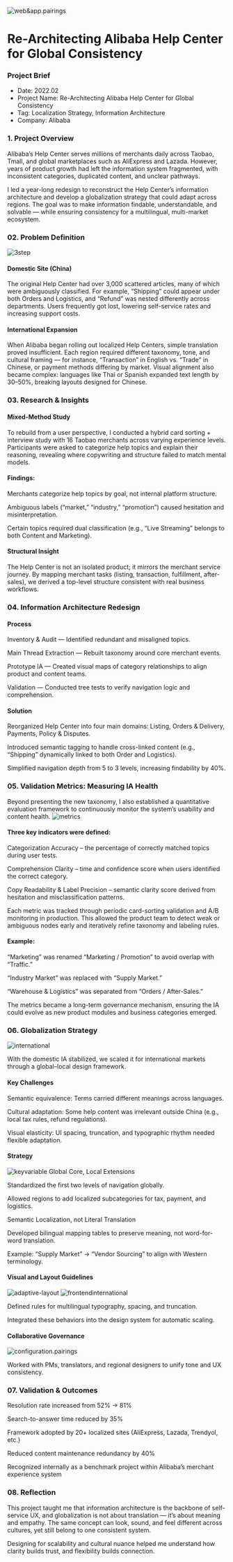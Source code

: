 ![web&app.pairings](./public/web&app.pairings.png)
# Re-Architecting Alibaba Help Center for Global Consistency

### Project Brief
- Date: 2022.02
- Project Name: Re-Architecting Alibaba Help Center for Global Consistency
- Tag: Localization Strategy, Information Architecture
- Company: Alibaba


### 1. Project Overview

Alibaba’s Help Center serves millions of merchants daily across Taobao, Tmall, and global marketplaces such as AliExpress and Lazada.
However, years of product growth had left the information system fragmented, with inconsistent categories, duplicated content, and unclear pathways.

I led a year-long redesign to reconstruct the Help Center’s information architecture and develop a globalization strategy that could adapt across regions.
The goal was to make information findable, understandable, and solvable — while ensuring consistency for a multilingual, multi-market ecosystem.


### 02. Problem Definition
![3step](./public/3step.png)


#### Domestic Site (China)

The original Help Center had over 3,000 scattered articles, many of which were ambiguously classified.
For example, “Shipping” could appear under both Orders and Logistics, and “Refund” was nested differently across departments.
Users frequently got lost, lowering self-service rates and increasing support costs.

#### International Expansion

When Alibaba began rolling out localized Help Centers, simple translation proved insufficient.
Each region required different taxonomy, tone, and cultural framing — for instance, “Transaction” in English vs. “Trade” in Chinese, or payment methods differing by market.
Visual alignment also became complex: languages like Thai or Spanish expanded text length by 30–50%, breaking layouts designed for Chinese.

### 03. Research & Insights


#### Mixed-Method Study

To rebuild from a user perspective, I conducted a hybrid card sorting + interview study with 16 Taobao merchants across varying experience levels.
Participants were asked to categorize help topics and explain their reasoning, revealing where copywriting and structure failed to match mental models.

#### Findings:

Merchants categorize help topics by goal, not internal platform structure.

Ambiguous labels (“market,” “industry,” “promotion”) caused hesitation and misinterpretation.

Certain topics required dual classification (e.g., “Live Streaming” belongs to both Content and Marketing).

#### Structural Insight

The Help Center is not an isolated product; it mirrors the merchant service journey.
By mapping merchant tasks (listing, transaction, fulfillment, after-sales), we derived a top-level structure consistent with real business workflows.

### 04. Information Architecture Redesign

#### Process

Inventory & Audit — Identified redundant and misaligned topics.

Main Thread Extraction — Rebuilt taxonomy around core merchant events.

Prototype IA — Created visual maps of category relationships to align product and content teams.

Validation — Conducted tree tests to verify navigation logic and comprehension.

#### Solution

Reorganized Help Center into four main domains: Listing, Orders & Delivery, Payments, Policy & Disputes.

Introduced semantic tagging to handle cross-linked content (e.g., “Shipping” dynamically linked to both Order and Logistics).

Simplified navigation depth from 5 to 3 levels, increasing findability by 40%.

### 05. Validation Metrics: Measuring IA Health

Beyond presenting the new taxonomy, I also established a quantitative evaluation framework to continuously monitor the system’s usability and content health.
![metrics](./public/metrics.png)


#### Three key indicators were defined:

Categorization Accuracy – the percentage of correctly matched topics during user tests.

Comprehension Clarity – time and confidence score when users identified the correct category.

Copy Readability & Label Precision – semantic clarity score derived from hesitation and misclassification patterns.

Each metric was tracked through periodic card-sorting validation and A/B monitoring in production.
This allowed the product team to detect weak or ambiguous nodes early and iteratively refine taxonomy and labeling rules.

#### Example:

“Marketing” was renamed “Marketing / Promotion” to avoid overlap with “Traffic.”

“Industry Market” was replaced with “Supply Market.”

“Warehouse & Logistics” was separated from “Orders / After-Sales.”

The metrics became a long-term governance mechanism, ensuring the IA could evolve as new product modules and business categories emerged.

### 06. Globalization Strategy

![international](./public/international.png)

With the domestic IA stabilized, we scaled it for international markets through a global–local design framework.

#### Key Challenges

Semantic equivalence: Terms carried different meanings across languages.

Cultural adaptation: Some help content was irrelevant outside China (e.g., local tax rules, refund regulations).

Visual elasticity: UI spacing, truncation, and typographic rhythm needed flexible adaptation.

#### Strategy
![keyvariable](./public/keyvariable.png)
Global Core, Local Extensions

Standardized the first two levels of navigation globally.

Allowed regions to add localized subcategories for tax, payment, and logistics.

Semantic Localization, not Literal Translation

Developed bilingual mapping tables to preserve meaning, not word-for-word translation.

Example: “Supply Market” → “Vendor Sourcing” to align with Western terminology.

#### Visual and Layout Guidelines
![adaptive-layout](./public/adaptive-layout.png)
![frontendinternational](./public/frontendinternational.png)


Defined rules for multilingual typography, spacing, and truncation.

Integrated these behaviors into the design system for automatic scaling.

#### Collaborative Governance

![configuration.pairings](./public/configuration.pairings.png)

Worked with PMs, translators, and regional designers to unify tone and UX consistency.

### 07. Validation & Outcomes

Resolution rate increased from 52% → 81%

Search-to-answer time reduced by 35%

Framework adopted by 20+ localized sites (AliExpress, Lazada, Trendyol, etc.)

Reduced content maintenance redundancy by 40%

Recognized internally as a benchmark project within Alibaba’s merchant experience system

### 08. Reflection

This project taught me that information architecture is the backbone of self-service UX, and globalization is not about translation — it’s about meaning and empathy.
The same concept can look, sound, and feel different across cultures, yet still belong to one consistent system.

Designing for scalability and cultural nuance helped me understand how clarity builds trust, and flexibility builds connection.
